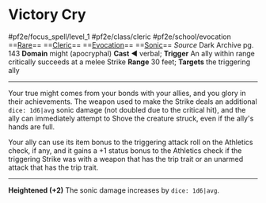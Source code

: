 # Victory Cry
#pf2e/focus_spell/level_1 #pf2e/class/cleric #pf2e/school/evocation 
==[Rare](Rare.md)== ==[Cleric](Cleric.md)== ==[Evocation](Evocation.md)== ==[Sonic](Sonic.md)==
*Source* Dark Archive pg. 143
**Domain** might (apocryphal)
**Cast** ◄ verbal; **Trigger** An ally within range critically succeeds at a melee Strike
**Range** 30 feet; **Targets** the triggering ally

---
Your true might comes from your bonds with your allies, and you glory in their achievements. The weapon used to make the Strike deals an additional `dice: 1d6|avg` sonic damage (not doubled due to the critical hit), and the ally can immediately attempt to Shove the creature struck, even if the ally's hands are full.

Your ally can use its item bonus to the triggering attack roll on the Athletics check, if any, and it gains a +1 status bonus to the Athletics check if the triggering Strike was with a weapon that has the trip trait or an unarmed attack that has the trip trait.

<hr>

**Heightened (+2)** The sonic damage increases by `dice: 1d6|avg`.